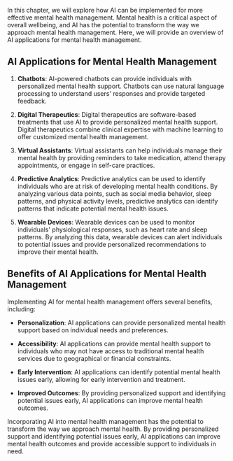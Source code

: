 

In this chapter, we will explore how AI can be implemented for more effective mental health management. Mental health is a critical aspect of overall wellbeing, and AI has the potential to transform the way we approach mental health management. Here, we will provide an overview of AI applications for mental health management.

AI Applications for Mental Health Management
--------------------------------------------

1. **Chatbots**: AI-powered chatbots can provide individuals with personalized mental health support. Chatbots can use natural language processing to understand users' responses and provide targeted feedback.

2. **Digital Therapeutics**: Digital therapeutics are software-based treatments that use AI to provide personalized mental health support. Digital therapeutics combine clinical expertise with machine learning to offer customized mental health management.

3. **Virtual Assistants**: Virtual assistants can help individuals manage their mental health by providing reminders to take medication, attend therapy appointments, or engage in self-care practices.

4. **Predictive Analytics**: Predictive analytics can be used to identify individuals who are at risk of developing mental health conditions. By analyzing various data points, such as social media behavior, sleep patterns, and physical activity levels, predictive analytics can identify patterns that indicate potential mental health issues.

5. **Wearable Devices**: Wearable devices can be used to monitor individuals' physiological responses, such as heart rate and sleep patterns. By analyzing this data, wearable devices can alert individuals to potential issues and provide personalized recommendations to improve their mental health.

Benefits of AI Applications for Mental Health Management
--------------------------------------------------------

Implementing AI for mental health management offers several benefits, including:

* **Personalization**: AI applications can provide personalized mental health support based on individual needs and preferences.

* **Accessibility**: AI applications can provide mental health support to individuals who may not have access to traditional mental health services due to geographical or financial constraints.

* **Early Intervention**: AI applications can identify potential mental health issues early, allowing for early intervention and treatment.

* **Improved Outcomes**: By providing personalized support and identifying potential issues early, AI applications can improve mental health outcomes.

Incorporating AI into mental health management has the potential to transform the way we approach mental health. By providing personalized support and identifying potential issues early, AI applications can improve mental health outcomes and provide accessible support to individuals in need.
